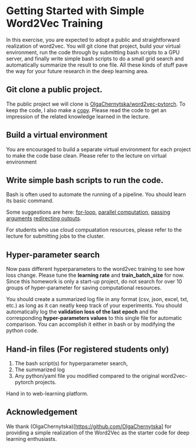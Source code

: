 # Getting Started with Simple Word2Vec Training

In this exercise, you are expected to adopt a public and straightforward realization of word2vec.
You will git clone that project, build your virtual environment, run the code through
by submitting bash scripts to a GPU server, and finally write simple bash scripts to do a small grid search and automatically summarize the result to one file.
All these kinds of stuff pave the way for your future research in the deep learning area.

## Git clone a public project.
The public project we will clone is [OlgaChernytska/word2vec-pytorch](https://github.com/OlgaChernytska/word2vec-pytorch). To keep the code, I also make a [copy](https://github.com/ShengdingHu/word2vec-pytorch).
Please read the code to get an impression of the related knowledge learned in the lecture.


## Build a virtual environment
You are encouraged to build a separate virtual environment for each project to make
the code base clean. Please refer to the lecture on virtual environment

## Write simple bash scripts to run the code.
Bash is often used to automate the running of a pipeline. You should learn its basic command.

Some suggestions are here: [for-loop](https://www.cyberciti.biz/faq/bash-for-loop/), [parallel computation](https://unix.stackexchange.com/questions/103920/parallelize-a-bash-for-loop), [passing arguments](https://www.baeldung.com/linux/use-command-line-arguments-in-bash-script)
[redirecting outputs](https://www.redhat.com/sysadmin/redirect-operators-bash#:~:text=The%20append%20%3E%3E%20operator%20adds%20the,uname%20%2Dr%20to%20the%20specifications.).

For students who use cloud compuatation resources, please refer to the lecture for submitting jobs to the cluster.


## Hyper-parameter search
Now pass different hyperparameters to the word2vec training to see how loss change. Please tune the **learning rate** and **train_batch_size** for now. Since this homework is only a start-up project, do not search for over 10 groups of
hyper-parameter for saving computational resources.

You should create a summarized log file in any format (csv, json, excel, txt, etc.) as long as it can neatly keep track of your experiments. You should automatically log the **validation loss of the last epoch** and the corresponding **hyper-parameters values** to this single file for automatic comparison. You can accomplish it either in bash or by modifying the python code.

## Hand-in files (For registered students only)

1. The bash script(s) for hyperparameter search,
2. The summarized log
3. Any python/yaml file you modified compared to the original word2vec-pytorch projects.

Hand in to web-learning platform.


## Acknowledgement
We thank (OlgaChernytska)[https://github.com/OlgaChernytska] for providing a simple realization of the Word2Vec as the starter code for deep learning enthusiasts.